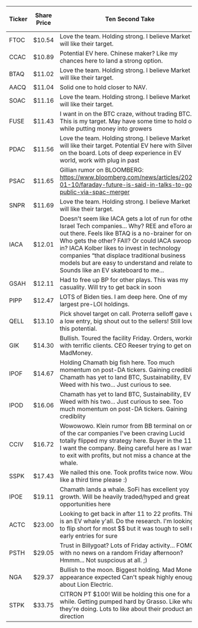 Ticker | Share Price | Ten Second Take                                                                                                                                                                                                                                                                                                                                                                           | My Personal Status (NOT BUY OR SELL RECOMMENDATION)
------ | ----------- | ----------------------------------------------------------------------------------------------------------------------------------------------------------------------------------------------------------------------------------------------------------------------------------------------------------------------------------------------------------------------------------------- | ---------------------------------------------------
FTOC   | $10.54      | Love the team. Holding strong. I believe Market will like their target.                                                                                                                                                                                                                                                                                                                   | 🔥🔥HOLDING                                        
CCAC   | $10.89      | Potential EV here. Chinese maker? Like my chances here to land a strong option.                                                                                                                                                                                                                                                                                                           | 🔥HOLDING                                          
BTAQ   | $11.02      | Love the team. Holding strong. I believe Market will like their target.                                                                                                                                                                                                                                                                                                                   | 🔥HOLDING                                          
AACQ   | $11.04      | Solid one to hold closer to NAV.                                                                                                                                                                                                                                                                                                                                                          | 🔥HOLDING                                          
SOAC   | $11.16      | Love the team. Holding strong. I believe Market will like their target.                                                                                                                                                                                                                                                                                                                   | 🔥 HOLDING                                         
FUSE   | $11.43      | I want in on the BTC craze, without trading BTC. This is my target. May have some time to hold off while putting money into growers                                                                                                                                                                                                                                                       | 🔥HOLDING                                          
PDAC   | $11.56      | Love the team. Holding strong. I believe Market will like their target. Potential EV here with Silver on the board. Lots of deep experience in EV world, work with plug in past                                                                                                                                                                                                           | 🔥HOLDING                                          
PSAC   | $11.65      | Gillian rumor on BLOOMBERG: https://www.bloomberg.com/news/articles/2021-01-10/faraday-future-is-said-in-talks-to-go-public-via-spac-merger                                                                                                                                                                                                                                               | 🔥HOLDING                                          
SNPR   | $11.69      | Love the team. Holding strong. I believe Market will like their target.                                                                                                                                                                                                                                                                                                                   | 🔥HOLDING                                          
IACA   | $12.01      | Doesn't seem like IACA gets a lot of run for other Israel Tech companies... Why? REE and eToro are out there. Feels like BTAQ is a no-brainer for one. Who gets the other? FAII? Or could IACA swoop in? IACA Kolber likes to invest in technology companies “that displace traditional business models but are easy to understand and relate to.” Sounds like an EV skateboard to me...  | 😴 WANT IN                                         
GSAH   | $12.11      | Had to free up BP for other plays. This was my casuality. Will try to get back in soon                                                                                                                                                                                                                                                                                                    | 🔥HOLDING                                          
PIPP   | $12.47      | LOTS of Biden ties. I am deep here. One of my largest pre-LOI holdings.                                                                                                                                                                                                                                                                                                                   | 🔥HOLDING                                          
QELL   | $13.10      | Pick shovel target on call. Proterra selloff gave us a low entry, big shout out to the sellers! Still love this potential.                                                                                                                                                                                                                                                                | 🔥HOLDING                                          
GIK    | $14.30      | Bullish. Toured the facility Friday. Orders, working with terrific clients. CEO Reeser trying to get on MadMoney.                                                                                                                                                                                                                                                                         | 🔥🔥🔥HOLDING                                      
IPOF   | $14.67      | Holding Chamath big fish here. Too much momentum on post-DA tickers. Gaining crediblity. Chamath has yet to land BTC, Sustainability, EV or Weed with his two... Just curious to see.                                                                                                                                                                                                     | 🔥HOLDING                                          
IPOD   | $16.06      | Chamath has yet to land BTC, Sustainability, EV or Weed with his two... Just curious to see. Too much momentum on post-DA tickers. Gaining crediblity                                                                                                                                                                                                                                     | 😴 WANT IN                                         
CCIV   | $16.72      | Wowowowo. Klein rumor from BB terminal on one of the car companies I've been craving Lucid totally flipped my strategy here. Buyer in the 11's. I want the company. Being careful here as I want to exit with profits, but not miss a chance at the EV whale.                                                                                                                             | 🔥🔥HOLDING                                        
SSPK   | $17.43      | We nailed this one. Took profits twice now. Would like a third time please :)                                                                                                                                                                                                                                                                                                             | 🔥WANT IN                                          
IPOE   | $19.11      | Chamath lands a whale. SoFi has excellent yoy growth. Will be heavily traded/hyped and great opportunities here                                                                                                                                                                                                                                                                           | 🔥 HOLDING                                         
ACTC   | $23.00      | Looking to get back in after 11 to 22 profits. This is an EV whale y'all. Do the research. I'm looking to flip short for most $$ but it was tough to sell my early entries for sure                                                                                                                                                                                                       | 🔥🔥WATCHING                                       
PSTH   | $29.05      | Trust in Billygoat? Lots of Friday activity... FOMO with no news on a random Friday afternoon? Hmmm... Not suspcious at all. ;)                                                                                                                                                                                                                                                           | 🔥HOLDING                                          
NGA    | $29.37      | Bullish to the moon. Biggest holding. Mad Money appearance expected Can't speak highly enough about Lion Electric.                                                                                                                                                                                                                                                                        | 🔥 HOLDING                                         
STPK   | $33.75      | CITRON PT $100! Will be holding this one for a while. Getting pumped hard by Grasso. Like what they're doing. Lots to like about their product and direction                                                                                                                                                                                                                              | 🔥HOLDING                                          
